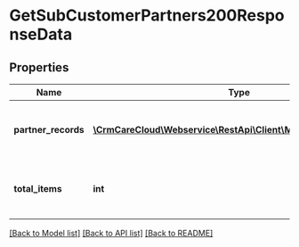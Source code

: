 # GetSubCustomerPartners200ResponseData

## Properties
Name | Type | Description | Notes
------------ | ------------- | ------------- | -------------
**partner_records** | [**\CrmCareCloud\Webservice\RestApi\Client\Model\PartnerRecord[]**](PartnerRecord.md) | Collection of all customer  partner records. | [optional] 
**total_items** | **int** | The number of all found customer  partners. | [optional] 

[[Back to Model list]](../../README.md#documentation-for-models) [[Back to API list]](../../README.md#documentation-for-api-endpoints) [[Back to README]](../../README.md)

